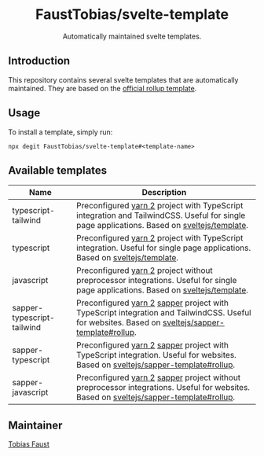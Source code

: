 <!-- markdownlint-disable-next-line -->
<div align="center">

# FaustTobias/svelte-template

Automatically maintained svelte templates.

</div>

## Introduction

This repository contains several svelte templates that are automatically maintained. They are based on the [official rollup template](https://github.com/sveltejs/template).

## Usage

To install a template, simply run:

```
npx degit FaustTobias/svelte-template#<template-name>
```

## Available templates

| Name | Description |
|-|-|
| typescript-tailwind | Preconfigured [yarn 2] project with TypeScript integration and TailwindCSS. Useful for single page applications. Based on [sveltejs/template]. |
| typescript | Preconfigured [yarn 2] project with TypeScript integration. Useful for single page applications. Based on [sveltejs/template]. |
| javascript | Preconfigured [yarn 2] project without preprocessor integrations. Useful for single page applications. Based on [sveltejs/template]. |
| sapper-typescript-tailwind | Preconfigured [yarn 2] [sapper] project with TypeScript integration and TailwindCSS. Useful for websites. Based on [sveltejs/sapper-template#rollup]. |
| sapper-typescript | Preconfigured [yarn 2] [sapper] project with TypeScript integration. Useful for websites. Based on [sveltejs/sapper-template#rollup]. |
| sapper-javascript | Preconfigured [yarn 2] [sapper] project without preprocessor integrations. Useful for websites. Based on [sveltejs/sapper-template#rollup]. |

## Maintainer

[Tobias Faust](https://github.com/FaustTobias)

<!-- links -->

[yarn 2]: https://yarnpkg.com/
[sapper]: https://sapper.svelte.dev/
[sveltejs/template]: https://github.com/sveltejs/template
[sveltejs/sapper-template#rollup]: https://github.com/sveltejs/sapper-template/tree/rollup
